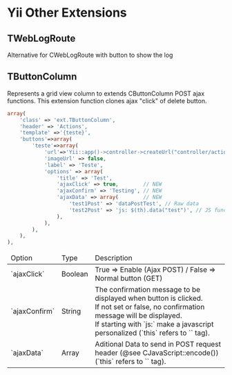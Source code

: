 # Yii Other Extensions

## TWebLogRoute
Alternative for CWebLogRoute with button to show the log

## TButtonColumn
Represents a grid view column to extends CButtonColumn POST ajax functions.
This extension function clones ajax "click" of delete button.
```php
array(
    'class' => 'ext.TButtonColumn',
    'header' => 'Actions',
    'template' =>'{teste}',
    'buttons'=>array(
        'teste'=>array(
            'url'=>'Yii::app()->controller->createUrl("controller/action",array("id"=>$data->primaryKey))',
            'imageUrl' => false,
            'label' => 'Teste',
            'options' => array(
                'title' => 'Test',
                'ajaxClick' => true,        // NEW
                'ajaxConfirm' => 'Testing', // NEW
                'ajaxData' => array(        // NEW
                    'test1Post' => 'dataPostTest', // Raw data
                    'test2Post' => 'js: $(th).data("test")', // JS function to get data
                ),
            ),
        ),
    ),
),
```
<table>
    <thead>
        <tr>
            <td>Option</td>
            <td>Type</td>
            <td>Description</td>
        </tr>
    </thead>
    <tbody>
        <tr>
            <td>`ajaxClick`</td>
            <td>Boolean</td>
            <td>True => Enable (Ajax POST) / False => Normal button (GET)</td>
        </tr>
        <tr>
            <td>`ajaxConfirm`</td>
            <td>String</td>
            <td>
                The confirmation message to be displayed when button is clicked.<br>
                If not set or false, no confirmation message will be displayed.<br>
                If starting with `js:` make a javascript personalized (`this` refers to `<a>` tag).
            </td>
        </tr>
        <tr>
            <td>`ajaxData`</td>
            <td>Array</td>
            <td>
                Aditional Data to send in POST request header (@see CJavaScript::encode())<br>
                (`this` refers to `<a>` tag).
            </td>
        </tr>
    </tbody>
</table>
